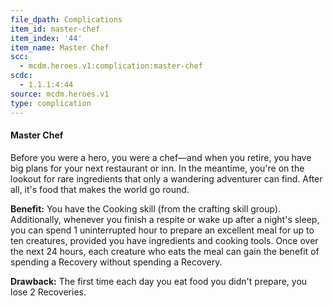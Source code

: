```yaml
---
file_dpath: Complications
item_id: master-chef
item_index: '44'
item_name: Master Chef
scc:
  - mcdm.heroes.v1:complication:master-chef
scdc:
  - 1.1.1:4:44
source: mcdm.heroes.v1
type: complication
---
```


#### Master Chef

Before you were a hero, you were a chef—and when you retire, you have big plans for your next restaurant or inn. In the meantime, you're on the lookout for rare ingredients that only a wandering adventurer can find. After all, it's food that makes the world go round.

**Benefit:** You have the Cooking skill (from the crafting skill group). Additionally, whenever you finish a respite or wake up after a night's sleep, you can spend 1 uninterrupted hour to prepare an excellent meal for up to ten creatures, provided you have ingredients and cooking tools. Once over the next 24 hours, each creature who eats the meal can gain the benefit of spending a Recovery without spending a Recovery.

**Drawback:** The first time each day you eat food you didn't prepare, you lose 2 Recoveries.
